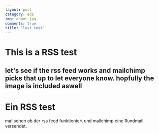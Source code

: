 ```yaml
---
layout: post
category: eds
img: about.jpg
comments: true
title: "last test"
---
```

# This is a RSS test
let's see if the rss feed works and mailchimp picks that up to let everyone know.
hopfully the image is included aswell
---
# Ein RSS test
mal sehen ob der rss feed funktioniert und mailchimp eine Rundmail versendet.
